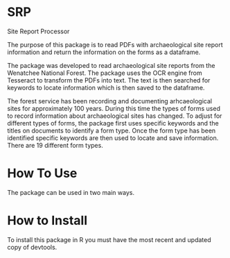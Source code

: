 # SRP
Site Report Processor

The purpose of this package is to read PDFs with archaeological site report information and return the information on the forms as a dataframe.

The package was developed to read archaeological site reports from the Wenatchee National Forest. The package uses the OCR engine from Tesseract to transform the PDFs into text. The text is then searched for keywords to locate information which is then saved to the dataframe. 

The forest service has been recording and documenting arhcaeological sites for approximately 100 years. During this time the types of forms used to record information about archaeological sites has changed. To adjust for different types of forms, the package first uses specific keywords and the titles on documents to identify a form type. Once the form type has been identified specific keywords are then used to locate and save information. There are 19 different form types. 

# How To Use

The package can be used in two main ways. 


# How to Install

To install this package in R you must have the most recent and updated copy of devtools. 

